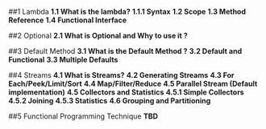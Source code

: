 ##1 Lambda
**1.1 What is the lambda?**
**1.1.1 Syntax**
**1.2 Scope**
**1.3 Method Reference**
**1.4 Functional Interface**

##2 Optional
**2.1 What is Optional and Why to use it ?**

##3 Default Method
**3.1 What is the Default Method ?**
**3.2 Default and Functional**
**3.3 Multiple Defaults**

##4 Streams
**4.1 What is Streams?**
**4.2 Generating Streams**
**4.3 For Each/Peek/Limit/Sort**
**4.4 Map/Filter/Reduce**
**4.5 Parallel Stream (Default implementation)**
**4.5 Collectors and Statistics**
**4.5.1 Simple Collectors**
**4.5.2 Joining**
**4.5.3 Statistics**
**4.6 Grouping and Partitioning**

##5 Functional Programming Technique
**TBD**
